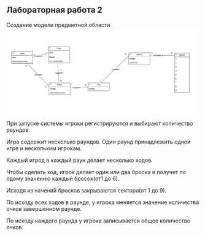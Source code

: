 
## Лабораторная работа 2
Создание модели предметной области
![Модель предметной области](/images/%D0%A1%D0%BD%D0%B8%D0%BC%D0%BE%D0%BA%20%D1%8D%D0%BA%D1%80%D0%B0%D0%BD%D0%B0%202024-04-01%20143136.png)

При запуске системы игроки регистрируются и выбирают количество раундов. 

Игра содержит несколько раундов. Один раунд принадлежить одной игре и нескольким игрокам.

Каждый игрод в каждый раун делает несколько ходов.

Чтобы сделать ход, игрок делает один или два броска и получет по одому значению каждый бросок(от1 до 6).

Исходя из начений бросков закрываются сектора(от 1 до 9).

По исходу всех ходов в раунде, у игрока меняется значение количества очков завершенном раунде.

По исходу каждого раунда у игрока записывается общее количество очков.

